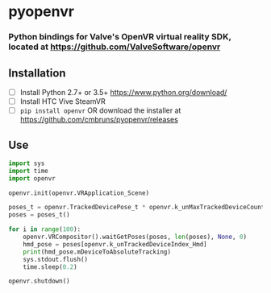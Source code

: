 # pyopenvr
### Python bindings for Valve's OpenVR virtual reality SDK, located at https://github.com/ValveSoftware/openvr

## Installation
- [ ] Install Python 2.7+ or 3.5+ https://www.python.org/download/
- [ ] Install HTC Vive SteamVR
- [ ] ``pip install openvr`` OR download the installer at https://github.com/cmbruns/pyopenvr/releases

## Use

```python
import sys
import time
import openvr

openvr.init(openvr.VRApplication_Scene)

poses_t = openvr.TrackedDevicePose_t * openvr.k_unMaxTrackedDeviceCount
poses = poses_t()

for i in range(100):
    openvr.VRCompositor().waitGetPoses(poses, len(poses), None, 0)
    hmd_pose = poses[openvr.k_unTrackedDeviceIndex_Hmd]
    print(hmd_pose.mDeviceToAbsoluteTracking)
    sys.stdout.flush()
    time.sleep(0.2)

openvr.shutdown()
```

